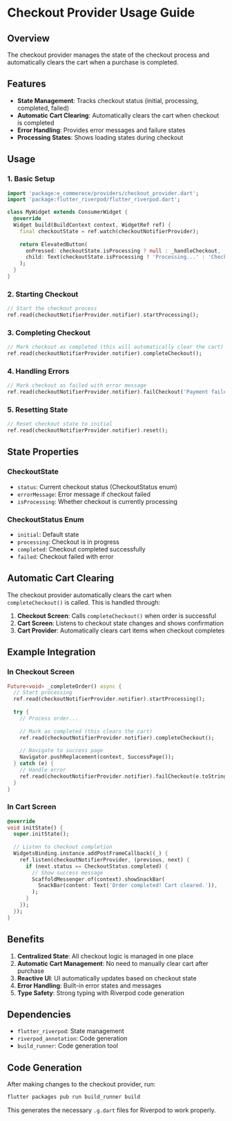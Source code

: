 # Checkout Provider Usage Guide

## Overview
The checkout provider manages the state of the checkout process and automatically clears the cart when a purchase is completed.

## Features
- **State Management**: Tracks checkout status (initial, processing, completed, failed)
- **Automatic Cart Clearing**: Automatically clears the cart when checkout is completed
- **Error Handling**: Provides error messages and failure states
- **Processing States**: Shows loading states during checkout

## Usage

### 1. Basic Setup
```dart
import 'package:e_commerece/providers/checkout_provider.dart';
import 'package:flutter_riverpod/flutter_riverpod.dart';

class MyWidget extends ConsumerWidget {
  @override
  Widget build(BuildContext context, WidgetRef ref) {
    final checkoutState = ref.watch(checkoutNotifierProvider);
    
    return ElevatedButton(
      onPressed: checkoutState.isProcessing ? null : _handleCheckout,
      child: Text(checkoutState.isProcessing ? 'Processing...' : 'Checkout'),
    );
  }
}
```

### 2. Starting Checkout
```dart
// Start the checkout process
ref.read(checkoutNotifierProvider.notifier).startProcessing();
```

### 3. Completing Checkout
```dart
// Mark checkout as completed (this will automatically clear the cart)
ref.read(checkoutNotifierProvider.notifier).completeCheckout();
```

### 4. Handling Errors
```dart
// Mark checkout as failed with error message
ref.read(checkoutNotifierProvider.notifier).failCheckout('Payment failed');
```

### 5. Resetting State
```dart
// Reset checkout state to initial
ref.read(checkoutNotifierProvider.notifier).reset();
```

## State Properties

### CheckoutState
- `status`: Current checkout status (CheckoutStatus enum)
- `errorMessage`: Error message if checkout failed
- `isProcessing`: Whether checkout is currently processing

### CheckoutStatus Enum
- `initial`: Default state
- `processing`: Checkout is in progress
- `completed`: Checkout completed successfully
- `failed`: Checkout failed with error

## Automatic Cart Clearing

The checkout provider automatically clears the cart when `completeCheckout()` is called. This is handled through:

1. **Checkout Screen**: Calls `completeCheckout()` when order is successful
2. **Cart Screen**: Listens to checkout state changes and shows confirmation
3. **Cart Provider**: Automatically clears cart items when checkout completes

## Example Integration

### In Checkout Screen
```dart
Future<void> _completeOrder() async {
  // Start processing
  ref.read(checkoutNotifierProvider.notifier).startProcessing();
  
  try {
    // Process order...
    
    // Mark as completed (this clears the cart)
    ref.read(checkoutNotifierProvider.notifier).completeCheckout();
    
    // Navigate to success page
    Navigator.pushReplacement(context, SuccessPage());
  } catch (e) {
    // Handle error
    ref.read(checkoutNotifierProvider.notifier).failCheckout(e.toString());
  }
}
```

### In Cart Screen
```dart
@override
void initState() {
  super.initState();
  
  // Listen to checkout completion
  WidgetsBinding.instance.addPostFrameCallback((_) {
    ref.listen(checkoutNotifierProvider, (previous, next) {
      if (next.status == CheckoutStatus.completed) {
        // Show success message
        ScaffoldMessenger.of(context).showSnackBar(
          SnackBar(content: Text('Order completed! Cart cleared.')),
        );
      }
    });
  });
}
```

## Benefits

1. **Centralized State**: All checkout logic is managed in one place
2. **Automatic Cart Management**: No need to manually clear cart after purchase
3. **Reactive UI**: UI automatically updates based on checkout state
4. **Error Handling**: Built-in error states and messages
5. **Type Safety**: Strong typing with Riverpod code generation

## Dependencies

- `flutter_riverpod`: State management
- `riverpod_annotation`: Code generation
- `build_runner`: Code generation tool

## Code Generation

After making changes to the checkout provider, run:
```bash
flutter packages pub run build_runner build
```

This generates the necessary `.g.dart` files for Riverpod to work properly.
